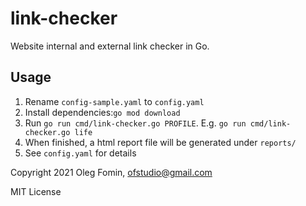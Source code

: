 # link-checker
Website internal and external link checker in Go.

## Usage

1. Rename `config-sample.yaml` to `config.yaml`
2. Install dependencies:`go mod download`
3. Run `go run cmd/link-checker.go PROFILE`. E.g. `go run cmd/link-checker.go life`
4. When finished, a html report file will be generated under `reports/`
5. See `config.yaml` for details

Copyright 2021 Oleg Fomin, [ofstudio@gmail.com](mailto:ofstudio@gmail.com)

MIT License

